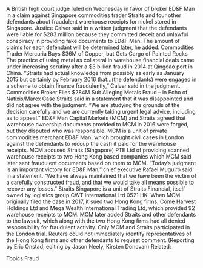 A British high court judge ruled on Wednesday in favor of broker ED&F Man in a claim against Singapore commodities trader Straits and four other defendants about fraudulent warehouse receipts for nickel stored in Singapore.
Justice Calver said in a written judgment that the defendants were liable for $283 million because they committed deceit and unlawful conspiracy in providing fake documents to ED&F Man.
The amount of claims for each defendant will be determined later, he added.
Commodities Trader Mercuria Buys $36M of Copper, but Gets Cargo of Painted Rocks
The practice of using metal as collateral in warehouse financial deals came under increasing scrutiny after a $3 billion fraud in 2014 at Qingdao port in China.
“Straits had actual knowledge from possibly as early as January 2015 but certainly by February 2016 that…(the defendants) were engaged in a scheme to obtain finance fraudulently,” Calver said in the judgment.
Commodities Broker Files $284M Suit Alleging Metals Fraud – in Echo of Natixis/Marex Case
Straits said in a statement that it was disappointed and did not agree with the judgment. “We are studying the grounds of the decision carefully and we are currently taking urgent legal advice, including as to appeal.”
ED&F Man Capital Markets (MCM) and Straits agreed that warehouse ownership documents provided to MCM in 2016 were forged, but they disputed who was responsible.
MCM is a unit of private commodities merchant ED&F Man, which brought civil cases in London against the defendants to recoup the cash it paid for the warehouse receipts.
MCM accused Straits (Singapore) PTE Ltd of providing scanned warehouse receipts to two Hong Kong based companies which MCM said later sent fraudulent documents based on them to MCM.
“Today’s judgment is an important victory for ED&F Man,” chief executive Rafael Muguiro said in a statement.
“We have always maintained that we have been the victim of a carefully constructed fraud, and that we would take all means possible to recover any losses.”
Straits Singapore is a unit of Straits Financial, itself owned by logistics group CWT International Ltd 0521.HK.
When MCM originally filed the case in 2017, it sued two Hong Kong firms, Come Harvest Holdings Ltd and Mega Wealth International Trading Ltd, which provided 92 warehouse receipts to MCM.
MCM later added Straits and other defendants to the lawsuit, which along with the two Hong Kong firms had all denied responsibility for fraudulent activity.
Only MCM and Straits participated in the London trial.
Reuters could not immediately identify representatives of the Hong Kong firms and other defendants to request comment.
(Reporting by Eric Onstad; editing by Jason Neely, Kirsten Donovan)
Related:

Topics
Fraud
